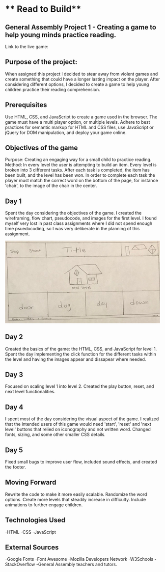 # ** Read to Build** 
## General Assembly Project 1 - Creating a game to help young minds practice reading. 

Link to the live game: 

## Purpose of the project:
When assigned this project I decided to stear away from violent games and create something that could have a longer lasting impact on the player. After considering different options, I decided to create a game to help young children practice their reading comprehension.  

## Prerequisites 
Use HTML, CSS, and JavaScript to create a game used in the browser. The game must have a multi player option, or multiple levels. Adhere to best practices for semantic markup for HTML and CSS files, use JavaScript or jQuery for DOM manipulation, and deploy your game online. 

## Objectives of the game
Purpose: Creating an engaging way for a small child to practice reading.
Method:  In every level the user is attempting to build an item. Every level is broken into 3 different tasks. After each task is completed, the item has been built, and the level has been won. In order to complete each task the player must match the correct word on the bottom of the page, for instance 'chair', to the image of the chair in the center.

## Day 1 
Spent the day considering the objectives of the game. I created the wireframing, flow chart, pseudocode, and images for the first level. I found myself very lost in past class assignments where I did not spend enough time psuedocoding, so I was very deliberate in the planning of this assignment. 

![wireframing](images/buildToReadWireframing.jpg)

## Day 2
Created the basics of the game: the HTML, CSS, and JavaScript for level 1. Spent the day implementing the click function for the different tasks within the level and having the images appear and dissapear where needed. 

## Day 3 
Focused on scaling level 1 into level 2. Created the play button, reset, and next level functionalities. 

## Day 4
I spent most of the day considering the visual aspect of the game. I realized that the intended users of this game would need 'start', 'reset' and 'next level' buttons that relied on iconography and not written word. Changed fonts, sizing, and some other smaller CSS details. 

## Day 5 
Fixed small bugs to improve user flow, included sound effects, and created the footer. 

## Moving Forward 
Rewrite the code to make it more easily scalable. Randomize the word options. Create more levels that steadily increase in difficulty. Include animations to further engage children. 

## Technologies Used
-HTML
-CSS
-JavaScript 

## External Sources
-Google Fonts
-Font Awesome
-Mozilla Developers Network
-W3Schools
-StackOverflow
-General Assembly teachers and tutors. 
